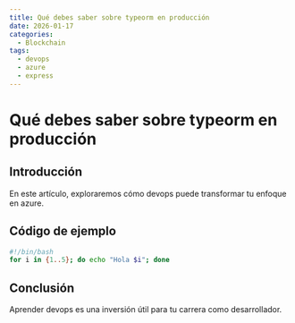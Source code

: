 ```yaml
---
title: Qué debes saber sobre typeorm en producción
date: 2026-01-17
categories:
  - Blockchain
tags:
  - devops
  - azure
  - express
---
```


# Qué debes saber sobre typeorm en producción

## Introducción

En este artículo, exploraremos cómo devops puede transformar tu enfoque en azure.

## Código de ejemplo

```bash
#!/bin/bash
for i in {1..5}; do echo "Hola $i"; done
```

## Conclusión

Aprender devops es una inversión útil para tu carrera como desarrollador.